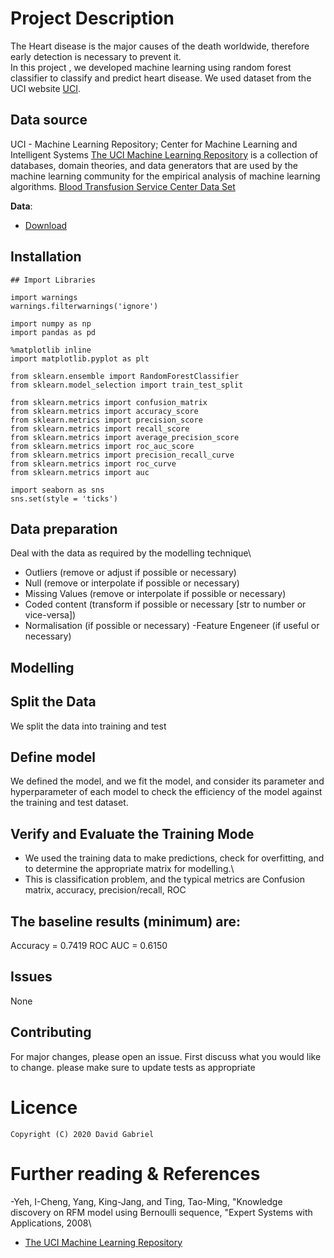# Project Description


The Heart disease is the major causes of the death worldwide, therefore early detection is necessary to prevent it.\
In this project , we developed  machine learning  using  random forest classifier to classify and predict  heart disease. We used dataset from the UCI website [UCI](https://archive.ics.uci.edu/ml/index.ph).



## **Data source**
UCI - Machine Learning Repository;
Center for Machine Learning and Intelligent Systems
[The UCI Machine Learning Repository](https://archive.ics.uci.edu/ml/index.ph) is a collection of databases, domain theories, and data generators that are used by the machine learning community for the empirical analysis of machine learning algorithms.
[Blood Transfusion Service Center Data Set](https://archive.ics.uci.edu/ml/datasets/Blood+Transfusion+Service+Center)

**Data**:
- [Download](https://archive.ics.uci.edu/ml/machine-learning-databases/blood-transfusion/)

## **Installation**
```
## Import Libraries

import warnings
warnings.filterwarnings('ignore')

import numpy as np
import pandas as pd

%matplotlib inline
import matplotlib.pyplot as plt

from sklearn.ensemble import RandomForestClassifier
from sklearn.model_selection import train_test_split

from sklearn.metrics import confusion_matrix
from sklearn.metrics import accuracy_score
from sklearn.metrics import precision_score
from sklearn.metrics import recall_score
from sklearn.metrics import average_precision_score
from sklearn.metrics import roc_auc_score
from sklearn.metrics import precision_recall_curve
from sklearn.metrics import roc_curve
from sklearn.metrics import auc

import seaborn as sns
sns.set(style = 'ticks')
```


## **Data preparation**
Deal with the data as required by the modelling technique\
- Outliers (remove or adjust if possible or necessary)
- Null (remove or interpolate if possible or necessary)
- Missing Values (remove or interpolate if possible or necessary)
- Coded content (transform if possible or necessary [str to number or vice-versa])
- Normalisation (if possible or necessary)
 -Feature Engeneer (if useful or necessary)

## **Modelling**
## **Split the Data**
We split the data into training and test 

## **Define model**
We defined the model, and we fit the model, and consider its parameter and hyperparameter of each model to check the efficiency of the model against the training and test dataset.

## **Verify and Evaluate the Training Mode**
- We used the training data to make predictions, check for overfitting, and to determine the appropriate matrix for modelling.\
- This is classification problem, and the typical metrics are Confusion matrix, accuracy, precision/recall, ROC

## The baseline results (minimum) are:
Accuracy = 0.7419
ROC AUC = 0.6150

## **Issues**
None

## **Contributing**
For major changes, please open an issue. First discuss what you would like to change. please make sure to update tests as appropriate

# **Licence**
```
Copyright (C) 2020 David Gabriel
```

# **Further reading & References**
-Yeh, I-Cheng, Yang, King-Jang, and Ting, Tao-Ming, "Knowledge discovery on RFM model using Bernoulli sequence, "Expert Systems with Applications, 2008\
- [The UCI Machine Learning Repository](https://archive.ics.uci.edu/ml/index.ph)





